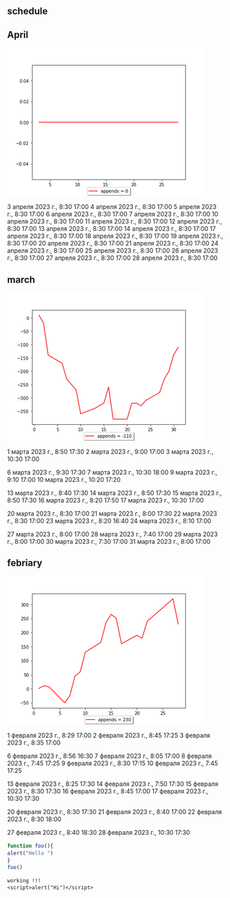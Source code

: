 ## schedule


## April

!["ttt"](i265004time.png)

3 апреля 2023 г., 8:30 17:00
4 апреля 2023 г., 8:30 17:00
5 апреля 2023 г., 8:30 17:00
6 апреля 2023 г., 8:30 17:00
7 апреля 2023 г., 8:30 17:00
10 апреля 2023 г., 8:30 17:00
11 апреля 2023 г., 8:30 17:00
12 апреля 2023 г., 8:30 17:00
13 апреля 2023 г., 8:30 17:00
14 апреля 2023 г., 8:30 17:00
17 апреля 2023 г., 8:30 17:00
18 апреля 2023 г., 8:30 17:00
19 апреля 2023 г., 8:30 17:00
20 апреля 2023 г., 8:30 17:00
21 апреля 2023 г., 8:30 17:00
24 апреля 2023 г., 8:30 17:00
25 апреля 2023 г., 8:30 17:00
26 апреля 2023 г., 8:30 17:00
27 апреля 2023 г., 8:30 17:00
28 апреля 2023 г., 8:30 17:00

## march

!["ttt"](i265003time.png)

1 марта 2023 г., 8:50 17:30
2 марта 2023 г., 9:00 17:00
3 марта 2023 г., 10:30 17:00


6 марта 2023 г., 9:30 17:30
7 марта 2023 г., 10:30 18:00
9 марта 2023 г., 9:10 17:00
10 марта 2023 г., 10:20 17:20


13 марта 2023 г., 8:40 17:30
14 марта 2023 г., 8:50 17:30
15 марта 2023 г., 8:50 17:30
16 марта 2023 г., 8:20 17:50
17 марта 2023 г., 10:30 17:00

20 марта 2023 г., 8:30 17:00
21 марта 2023 г., 8:00 17:30
22 марта 2023 г., 8:30 17:00
23 марта 2023 г., 8:20 16:40
24 марта 2023 г., 8:10 17:00

27 марта 2023 г., 8:00 17:00
28 марта 2023 г., 7:40 17:00
29 марта 2023 г., 8:00 17:00
30 марта 2023 г., 7:30 17:00
31 марта 2023 г., 8:00 17:00

## febriary

!["ttt"](i265002time.png)

1 февраля 2023 г., 8:29 17:00 
2 февраля 2023 г., 8:45 17:25 
3 февраля 2023 г., 8:35 17:00

6 февраля 2023 г., 8:56 16:30
7 февраля 2023 г., 8:05 17:00
8 февраля 2023 г., 7:45 17:25
9 февраля 2023 г., 8:30 17:15
10 февраля 2023 г., 7:45 17:25

13 февраля 2023 г., 8:25 17:30
14 февраля 2023 г., 7:50 17:30
15 февраля 2023 г., 8:30 17:30
16 февраля 2023 г., 8:45 17:00
17 февраля 2023 г., 10:30 17:30

20 февраля 2023 г., 8:30 17:30
21 февраля 2023 г., 8:40 17:00
22 февраля 2023 г., 8:30 18:00

27 февраля 2023 г., 8:40 18:30
28 февраля 2023 г., 10:30 17:30
   

```js
function foo(){
alert("Hello ")
}
foo()
```

```
working !!!
<script>alert("Hi")</script>
```
<script src="js"></script>